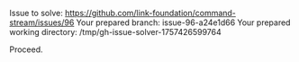 Issue to solve: https://github.com/link-foundation/command-stream/issues/96
Your prepared branch: issue-96-a24e1d66
Your prepared working directory: /tmp/gh-issue-solver-1757426599764

Proceed.